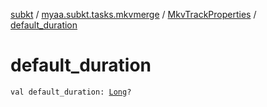 [subkt](../../index.md) / [myaa.subkt.tasks.mkvmerge](../index.md) / [MkvTrackProperties](index.md) / [default_duration](./default_duration.md)

# default_duration

`val default_duration: `[`Long`](https://kotlinlang.org/api/latest/jvm/stdlib/kotlin/-long/index.html)`?`
